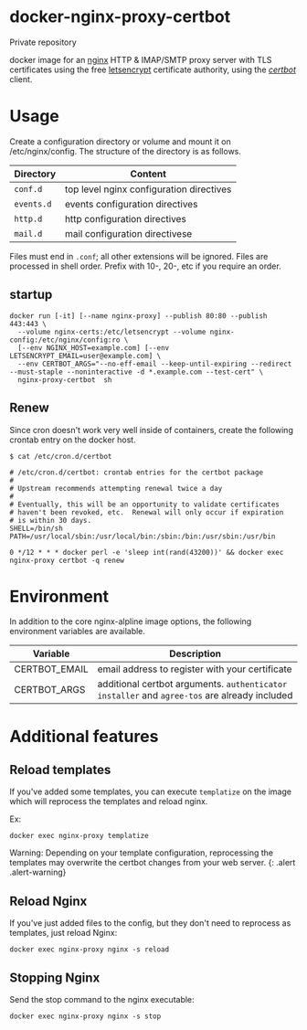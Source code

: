 # docker-nginx-proxy-certbot
Private repository

docker image for an [nginx](//nginx.com/) HTTP & IMAP/SMTP proxy server with TLS  certificates using the free [letsencrypt](//letsencrypt.org/) certificate authority, using the [*certbot*](//certbot.eff.org/) client.

# Usage
Create a configuration directory or volume and mount it on /etc/nginx/config. The structure of the directory is as follows.

Directory | Content
---|---
`conf.d`   | top level nginx configuration directives
`events.d` | events configuration directives
`http.d`   | http configuration directives
`mail.d`   | mail configuration directivese

Files must end in `.conf`; all other extensions will be ignored. Files are processed in shell order. Prefix with 10-, 20-, etc if you require an order.

## startup
```
docker run [-it] [--name nginx-proxy] --publish 80:80 --publish 443:443 \
  --volume nginx-certs:/etc/letsencrypt --volume nginx-config:/etc/nginx/config:ro \
  [--env NGINX_HOST=example.com] [--env LETSENCRYPT_EMAIL=user@example.com] \
  --env CERTBOT_ARGS="--no-eff-email --keep-until-expiring --redirect --must-staple --noninteractive -d *.example.com --test-cert" \
  nginx-proxy-certbot  sh
```

## Renew
Since cron doesn't work very well inside of containers, create the following crontab entry on the docker host.

```
$ cat /etc/cron.d/certbot

# /etc/cron.d/certbot: crontab entries for the certbot package
#
# Upstream recommends attempting renewal twice a day
#
# Eventually, this will be an opportunity to validate certificates
# haven't been revoked, etc.  Renewal will only occur if expiration
# is within 30 days.
SHELL=/bin/sh
PATH=/usr/local/sbin:/usr/local/bin:/sbin:/bin:/usr/sbin:/usr/bin

0 */12 * * * docker perl -e 'sleep int(rand(43200))' && docker exec nginx-proxy certbot -q renew
```

# Environment
In addition to the core nginx-alpline image options, the following environment variables are available.

Variable | Description
---|---
CERTBOT_EMAIL | email address to register with your certificate
CERTBOT_ARGS | additional certbot arguments. `authenticator` `installer` and `agree-tos` are already included

# Additional features
## Reload templates
If you've added some templates, you can execute `templatize` on the image which will reprocess the templates and reload nginx.

Ex:
```
docker exec nginx-proxy templatize
```

Warning: Depending on your template configuration, reprocessing the templates may overwrite the certbot changes from your web server.
{: .alert .alert-warning}

## Reload Nginx
If you've just added files to the config, but they don't need to reprocess as templates, just reload Nginx:

```
docker exec nginx-proxy nginx -s reload
```

## Stopping Nginx
Send the stop command to the nginx executable:
```
docker exec nginx-proxy nginx -s stop
```
